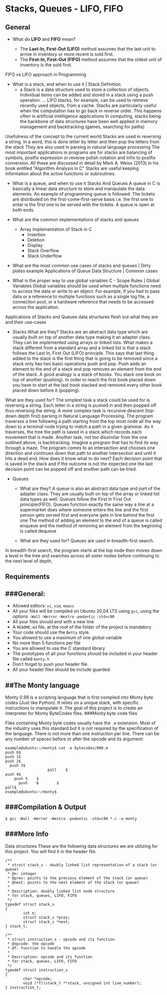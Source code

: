 Stacks, Queues - LIFO, FIFO
============================

General
---------
* What do **LIFO** and **FIFO** mean?

  * The **Last-In, First-Out (LIFO)** method assumes that the last unit to arrive in inventory or more recent is sold first.
  * The **First-In, First-Out (FIFO)** method assumes that the oldest unit of inventory is the sold first.

FIFO vs LIFO approach in Programming

* What is a stack, and when to use it | Stack Definition
  * a Stack is a data structure used to store a collection of objects. Individual items can be added and stored in a stack using a push operation. ... LIFO stacks, for example, can be used to retrieve recently used objects, from a cache.
Stacks are particularly useful when the computation has to go back in reverse order. This happens often in artificial intelligence applications
In computing, stacks being the backbone of data structures have been well applied in memory management and backtracking (games, searching for paths)

Usefulness of the concept to the current world
Stacks are used in reversing a string. In a word, this is done letter by letter and then pop the letters from the stack
They are also used in parsing in natural language processing
The most important applications in programs are for stacks are balancing of symbols, postfix expression or reverse polish notation and Infix to postfix conversion. All these are discussed in detail by Mark A. Weiss (2013) in his book entitled “Algorithm Analysis in C”
Stacks are useful keeping information about the active functions or subroutines.


* What is a queue, and when to use it  Stacks And Queues
A queue in C is basically a linear data structure to store and manipulate the data elements.
An example of programming queue is followed:
The tickets are distributed on the first-come-first-serve basis
i.e. the first one to enter is the first one to be served with the tickets.
A queue is open at both ends.

* What are the common implementations of stacks and queues
  * Array Implementation of Stack in C
    * Insertion
    * Deletion
    * Display
    * Stack Overflow
    * Stack Underflow

* What are the most common use cases of stacks and queues | Dirty plates example
Applications of Queue Data Structure | Common cases
* What is the proper way to use global variables
C - Scope Rules | Global Variables
Global variables should be used when multiple functions need to access the data or write to an
object.
For example, if you had to pass data or a reference to multiple functions such as a single log
file, a connection pool, or a hardware reference that needs to be accessed across the application.

Applications of Stacks and Queues
data structures flesh out what they are and their use-cases
  * Stacks
What are they?
Stacks are an abstract data type which are usually built on top of another data type making it an
adapter class. They can be implemented using arrays or linked lists. What makes a stack different
from a standard array and a linked list is that a stack follows the Last In, First Out (LIFO)
principle. This says that last thing added to the stack is the first thing that is going to be
removed since a stack only has two basic operations push and pop. Push adds an element to the
end of a stack and pop removes an element from the end of the stack. A good analogy is a stack
of books. You stack one book on top of another (pushing). In order to reach the first book placed
down you have to start at the last book stacked and removed every other book placed down before
it (popping).

What are they used for?
The simplest task a stack could be used for is reversing a string. Each letter in a string is
pushed in and then popped off thus reversing the string.
A more complex task is recursive descent (top-down depth first) parsing in Natural Language
Processing. The program traverses a tree following a path starting from the top most node all
the way down to a terminal node trying to match a path in a given grammar. As it traverses,
the tree the path is saved in a stack which records each movement that is made. Another task,
not too dissimilar from the one outlined above, is backtracking. Imagine a program that has to
find its way through a maze. The program comes to an intersection and chooses one direction and
continues down that path to another intersection and until it hits a dead end. How does it know
what to do next? Each decision point that is saved in the stack and if the outcome is not the
expected one the last decision point can be popped off and another path can be tried.

* Queues
  * What are they?
A queue is also an abstract data type and part of the adapter class. They are usually built on top
of the array or linked list data types as well.
Queues follow the First In First Out principle(FIFO).
Queues function exactly the same way a line at a supermarket does where someone enters the line
and the first person gets served first and everyone gets in line behind the first one
The method of adding an element to the end of a queue is called enqueue and the method
of removing an element from the beginning is called dequeue

  * What are they used for?
Queues are used in breadth-first search.

In breadth-first search, the program starts at the top node then moves down a level in the tree
and searches across all sister nodes before continuing to the next level of depth.


Requirements
-------------
###General:
-----------
* Allowed editors: `vi`, `vim`, `emacs`
* All your files will be compiled on Ubuntu 20.04 LTS using `gcc`, using the options `-Wall` `-Werror` `-Wextra` `-pedantic` `-std=c90`
* All your files should end with a new line
* A `README.md` file, at the root of the folder of the project is mandatory
* Your code should use the `Betty` style.
* You allowed to use a maximum of one global variable
* No more than 5 functions per file
* You are allowed to use the C standard library
* The prototypes of all your functions should be included in your header file called `monty.h`
* Don’t forget to push your header file
* All your header files should be include guarded

##The Monty language
--------------------
Monty 0.98 is a scripting language that is first compiled into Monty byte codes
(Just like Python). It relies on a unique stack, with specific instructions to manipulate it.
The goal of this project is to create an interpreter for Monty ByteCodes files.
###Monty byte code files

Files containing Monty byte codes usually have the `.m` extension.
Most of the industry uses this standard but it is not required by the specification
of the language. There is not more than one instruction per line. There can be any
number of spaces before or after the opcode and its argument:

```
example@ubuntu:~/monty$ cat -e bytecodes/000.m
push 0$
push 1$
push 2$
  push 3$
                   pall    $
push 4$
    push 5    $
      push    6        $
pall$
example@ubuntu:~/monty$
```

###Compilation & Output
------------------------
```
$ gcc -Wall -Werror -Wextra -pedantic -std=c90 *.c -o monty
```

###More Info
---------------
Data structures
These are the following data structures we are utilizing for this project. 
You will find it in the header file.
```
/**
 * struct stack_s - doubly linked list representation of a stack (or queue)
 * @n: integer
 * @prev: points to the previous element of the stack (or queue)
 * @next: points to the next element of the stack (or queue)
 *
 * Description: doubly linked list node structure
 * for stack, queues, LIFO, FIFO
 */
typedef struct stack_s
{
        int n;
        struct stack_s *prev;
        struct stack_s *next;
} stack_t;
```

```
/**
 * struct instruction_s - opcode and its function
 * @opcode: the opcode
 * @f: function to handle the opcode
 *
 * Description: opcode and its function
 * for stack, queues, LIFO, FIFO
 */
typedef struct instruction_s
{
        char *opcode;
        void (*f)(stack_t **stack, unsigned int line_number);
} instruction_t;
```
